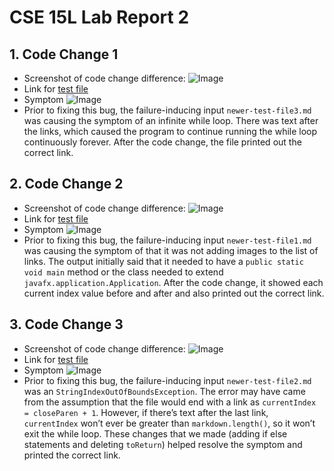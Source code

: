 # CSE 15L Lab Report 2
## 1. Code Change 1
- Screenshot of code change difference:
![Image](https://snipboard.io/IZRnA1.jpg)
- Link for [test file](https://github.com/m6shin/markdown-parse/blob/main/newer-test-file3.md)
- Symptom
![Image](https://snipboard.io/TCKOiF.jpg)
- Prior to fixing this bug, the failure-inducing input `newer-test-file3.md`  was causing the symptom of an infinite while loop. There was text after the links, which caused the program to continue running the while loop continuously forever. After the code change, the file printed out the correct link.
## 2. Code Change 2
- Screenshot of code change difference:
![Image](https://snipboard.io/ymbvoQ.jpg)
- Link for [test file](https://github.com/m6shin/markdown-parse/blob/main/newer-test-file1.md)
- Symptom
![Image](https://snipboard.io/WBKftJ.jpg)
- Prior to fixing this bug, the failure-inducing input `newer-test-file1.md` was causing the symptom of that it was not adding images to the list of links. The output initially said that it needed to have a `public static void main` method or the class needed to extend `javafx.application.Application`. After the code change, it showed each current index value before and after and also printed out the correct link.
## 3. Code Change 3
- Screenshot of code change difference:
![Image](https://snipboard.io/L5FcU2.jpg)
- Link for [test file](https://github.com/m6shin/markdown-parse/blob/main/newer-test-file2.md)
- Symptom
![Image](https://snipboard.io/KDrtEP.jpg)
-  Prior to fixing this bug, the failure-inducing input `newer-test-file2.md` was an `StringIndexOutOfBoundsException`. The error may have came from the assumption that the file would end with a link as `currentIndex = closeParen + 1`. However, if there’s text after the last link, `currentIndex` won’t ever be greater than `markdown.length()`, so it won’t exit the while loop. These changes that we made (adding if else statements and deleting `toReturn`) helped resolve the symptom and printed the correct link.